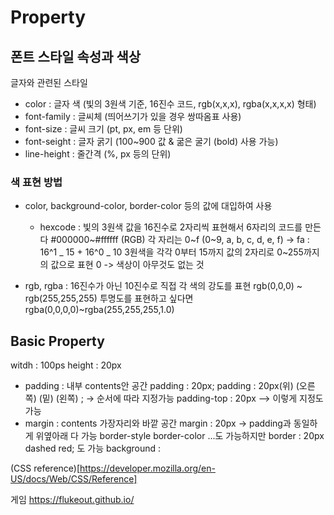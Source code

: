 # Property

## 폰트 스타일 속성과 색상

글자와 관련된 스타일

- color : 글자 색 (빛의 3원색 기준, 16진수 코드, rgb(x,x,x), rgba(x,x,x,x) 형태)
- font-family : 글씨체 (띄어쓰기가 있을 경우 쌍따옴표 사용)
- font-size : 글씨 크기 (pt, px, em 등 단위)
- font-seight : 글자 굵기
  (100~900 값 & 굶은 굴기 (bold) 사용 가능)
- line-height : 줄간격 (%, px 등의 단위)

### 색 표현 방법

- color, background-color, border-color 등의 값에 대입하여 사용

  - hexcode : 빛의 3원색 값을 16진수로 2자리씩 표현해서 6자리의 코드를 만든다
    #000000~#ffffff (RGB)
    각 자리는 0~f (0~9, a, b, c, d, e, f)
    -> fa : 16^1 _ 15 + 16^0 _ 10
    3원색을 각각 0부터 15까지 값의 2자리로 0~255까지의 값으로 표현
    0 -> 색상이 아무것도 없는 것

- rgb, rgba : 16진수가 아닌 10진수로 직접 각 색의 강도를 표현
  rgb(0,0,0) ~ rgb(255,255,255)
  투명도를 표현하고 싶다면 rgba(0,0,0,0)~rgba(255,255,255,1.0)

## Basic Property

witdh : 100ps
height : 20px

- padding : 내부 contents안 공간
  padding : 20px;
  padding : 20px(위) (오른쪽) (밑) (왼쪽) ;
  -> 순서에 따라 지정가능
  padding-top : 20px --> 이렇게 지정도 가능
- margin : contents 가장자리와 바깥 공간
  margin : 20px
  -> padding과 동일하게 위옆아래 다 가능
  border-style
  border-color ...도 가능하지만
  border : 20px dashed red; 도 가능
  background :

(CSS reference)[https://developer.mozilla.org/en-US/docs/Web/CSS/Reference]

게임
https://flukeout.github.io/
